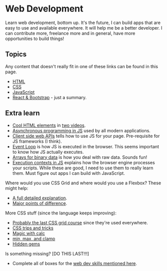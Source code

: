 # Web Development
Learn web development, bottom up.
It's the future, I can build apps that are easy to use and available everywhere.
It will help me be a better developer.
I can contribute more, freelance more and in general, have more opportunities to build things!

## Topics
Any content that doesn't really fit in one of these links can be found in this page.
* [HTML](./html)
* [CSS](./css)
* [JavaScript](./js)
* [React & Bootstrap](./react-and-bootstrap) - just a summary.

## Extra learn
* [Cool HTML elements](https://www.youtube.com/watch?v=VUxkFEYO4bE&list=PL4-IK0AVhVjOquwY5m3R3KFIEYW2sZEl5&index=3)
in [two videos](https://www.youtube.com/watch?v=JuLBQXERz8Y).
* [Asynchronous programming in JS](https://developer.mozilla.org/en-US/docs/Learn/JavaScript/Asynchronous/Concepts) 
used by all modern applications.
* [Client side web APIs](https://developer.mozilla.org/en-US/docs/Learn/JavaScript/Client-side_web_APIs) 
tells how to use JS for your page. Pre-requisite for JS frameworks (I think).
* [Event Loop](https://developer.mozilla.org/en-US/docs/Web/JavaScript/EventLoop) 
is how JS is executed in the browser. This seems important to know how JS actually executes.
* [Arrays for binary data](https://developer.mozilla.org/en-US/docs/Web/JavaScript/Typed_arrays) 
is how you deal with raw data. Sounds fun!  
* [Execution contexts in JS](https://www.freecodecamp.org/news/execution-context-how-javascript-works-behind-the-scenes) 
explains how the browser engine processes your scripts.
While these are good, I need to use them to really learn them. Must figure out apps I can build with JavaScript.

Where would you use CSS Grid and where would you use a Flexbox? These might help:
* [A full detailed explanation](https://ishadeed.com/article/grid-layout-flexbox-components/).
* [Major points of difference](https://css-tricks.com/quick-whats-the-difference-between-flexbox-and-grid/).

More CSS stuff (since the language keeps improving):
* [Probably the last CSS grid course](https://cssgrid.io/) since they're used everywhere.
* [CSS trips and tricks](https://www.youtube.com/playlist?list=PL4-IK0AVhVjMylAEgsiMvj3rt4Eb_lI1k)
* [Magic with calc](https://www.youtube.com/watch?v=PKVKwluRTfo)
* [min, max, and clamp](https://www.youtube.com/watch?v=U9VF-4euyRo)
* [Hidden gems](https://www.youtube.com/playlist?list=PL4-IK0AVhVjNECnxtbh5Ut-7tj-m2Z9tX)

Is something missing? [DO THIS LAST!!!]
* Complete all of boxes for the [web dev skills mentioned here](https://andreasbm.github.io/web-skills/?compact).
